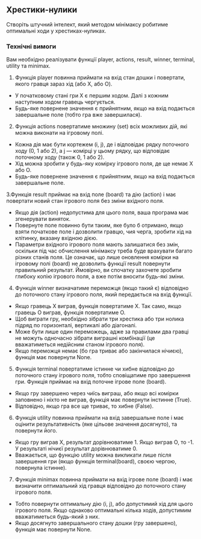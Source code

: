 ## Хрестики-нулики

Створіть штучний інтелект, який методом мінімаксу робитиме оптимальні ходи у хрестиках-нуликах.

### Технічні вимоги

Вам необхідно реалізувати функції player, actions, result, winner, terminal, utility та minimax.

1. Функція player повинна приймати на вхід стан дошки і повертати, якого гравця зараз   хід (або X, або O).
  - У початковому стані гри X є першим ходом. Далі з кожним наступним ходом гравець   чергується.
  - Будь-яке повернене значення є прийнятним, якщо на вхід подається завершальне поле (тобто гра вже завершилася).
  
2. Функція actions повертатиме множину (set) всіх можливих дій, які можна виконати на ігровому полі.
  - Кожна дія має бути кортежем (i, j), де i відповідає рядку поточного ходу (0, 1 або 2), а j — комірці у цьому рядку, що відповідає поточному ходу (також 0, 1 або 2).
  - Хід можна зробити у будь-яку комірку ігрового поля, де ще немає X або O.
  - Будь-яке повернене значення є прийнятним, якщо на вхід подається завершальне поле.
  
3.Функція result приймає на вхід поле (board) та дію (action) і має повертати новий стан ігрового поля без зміни вхідного поля. 
  - Якщо дія (action) недопустима для цього поля, ваша програма має згенерувати виняток.
  - Повернуте поле повинно бути таким, яке було б отримано, якщо взяти початкове поле і дозволити гравцю, чия черга, зробити хід на клітинку, вказану вхідною дією.
  - Параметри вхідного ігрового поля мають залишатися без змін, оскільки під час обчислення мінімаксу треба буде врахувати багато різних станів поля. Це означає, що лише оновлення комірки на ігровому полі (board) не дозволить функції result повернути правильний результат. Ймовірно, ви спочатку захочете зробити глибоку копію ігрового поля, а вже потім вносити будь-які зміни.

4. Функція winner визначатиме переможця (якщо такий є) відповідно до поточного стану ігрового поля, який передається на вхід функції.
  - Якщо гравець X виграв, функція повертатиме X. Так само, якщо гравець O виграв, функція повертатиме O.
  - Щоб виграти гру, необхідно зібрати три хрестика або три нолика підряд по горизонталі, вертикалі або діагоналі.
  - Може бути лише один переможець, адже за правилами два гравці не можуть одночасно зібрати виграшні комбінації (це вважатиметься недійсним станом ігрового поля).
  - Якщо переможця немає (бо гра триває або закінчилася нічиєю), функція має повернути None.

5. Функція terminal повертатиме істинне чи хибне відповідно до поточного стану ігрового поля, тобто сповіщатиме про завершення гри. Функція приймає на вхід поточне ігрове поле (board).
  - Якщо гру завершено через чиїсь виграш, або якщо всі комірки заповнено і ніхто не виграв, функція має повернути  інстинне (True).
  - Відповідно, якщо гра все ще триває, то хибне (False).

6. Функція utility повинна приймати на вхід завершальне поле і має оцінити результативність (яке цільове значення досягнуто), та повернути його.
  - Якщо гру виграв X, результат дорівнюватиме 1. Якщо виграв O, то -1. У результаті нічиєї результат дорівнюватиме 0.
  - Вважається, що функцію utility можна викликати лише після завершення гри (якщо функція terminal(board), своєю чергою, повернула істинне).

7. Функція minimax повинна приймати на вхід ігрове поле (board) і має визначити оптимальний хід гравця відповідно до поточного стану ігрового поля.
  - Тобто повернути оптимальну дію (i, j), або допустимий хід для цього ігрового поля. Якщо однаково оптимальні кілька ходів, допустимим вважатиметься будь-який з них.
  - Якщо досягнуто завершального стану дошки (гру завершено), функція має повернути None.
